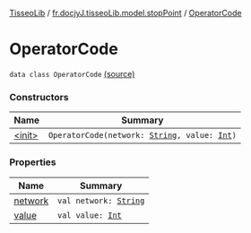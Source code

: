 [TisseoLib](../../index.md) / [fr.docjyJ.tisseoLib.model.stopPoint](../index.md) / [OperatorCode](./index.md)

# OperatorCode

`data class OperatorCode` [(source)](https://github.com/docjyJ/TisseoLib/tree/master/src/main/kotlin/fr/docjyJ/tisseoLib/model/stopPoint/OperatorCode.kt#L3)

### Constructors

| Name | Summary |
|---|---|
| [&lt;init&gt;](-init-.md) | `OperatorCode(network: `[`String`](https://kotlinlang.org/api/latest/jvm/stdlib/kotlin/-string/index.html)`, value: `[`Int`](https://kotlinlang.org/api/latest/jvm/stdlib/kotlin/-int/index.html)`)` |

### Properties

| Name | Summary |
|---|---|
| [network](network.md) | `val network: `[`String`](https://kotlinlang.org/api/latest/jvm/stdlib/kotlin/-string/index.html) |
| [value](value.md) | `val value: `[`Int`](https://kotlinlang.org/api/latest/jvm/stdlib/kotlin/-int/index.html) |
